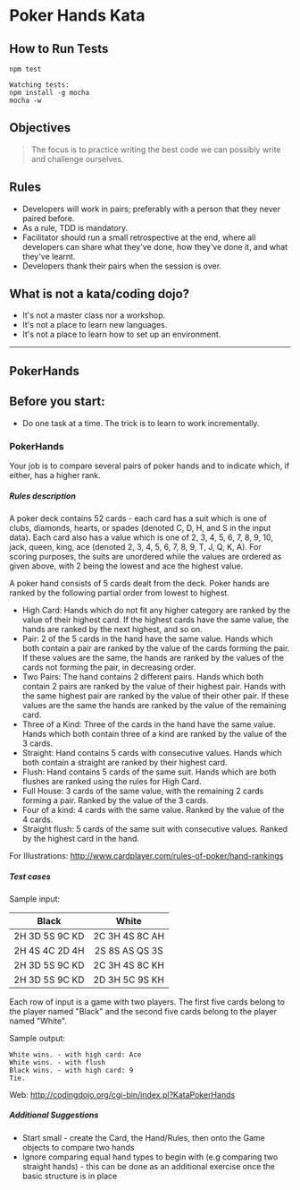 # Poker Hands Kata

## How to Run Tests
```
npm test
```

```
Watching tests:
npm install -g mocha
mocha -w
```

## Objectives
>The focus is to practice writing the best code we can possibly write and challenge ourselves.

## Rules
* Developers will work in pairs; preferably with a person that they never paired before.
* As a rule, TDD is mandatory.
* Facilitator should run a small retrospective at the end, where all developers can share what they've done, how they've done it, and what they've learnt.
* Developers thank their pairs when the session is over.

## What is not a kata/coding dojo?
* It's not a master class nor a workshop.
* It's not a place to learn new languages.
* It's not a place to learn how to set up an environment.

***

## PokerHands

## Before you start:
* Do one task at a time. The trick is to learn to work incrementally.

### PokerHands

Your job is to compare several pairs of poker hands and to indicate which, if either, has a higher rank.

##### Rules description
A poker deck contains 52 cards - each card has a suit which is one of clubs, diamonds, hearts, or spades (denoted C, D, H, and S in the input data). Each card also has a value which is one of 2, 3, 4, 5, 6, 7, 8, 9, 10, jack, queen, king, ace (denoted 2, 3, 4, 5, 6, 7, 8, 9, T, J, Q, K, A). For scoring purposes, the suits are unordered while the values are ordered as given above, with 2 being the lowest and ace the highest value.

A poker hand consists of 5 cards dealt from the deck. Poker hands are ranked by the following partial order from lowest to highest.

* High Card: Hands which do not fit any higher category are ranked by the value of their highest card. If the highest cards have the same value, the hands are ranked by the next highest, and so on.
* Pair: 2 of the 5 cards in the hand have the same value. Hands which both contain a pair are ranked by the value of the cards forming the pair. If these values are the same, the hands are ranked by the values of the cards not forming the pair, in decreasing order.
* Two Pairs: The hand contains 2 different pairs. Hands which both contain 2 pairs are ranked by the value of their highest pair. Hands with the same highest pair are ranked by the value of their other pair. If these values are the same the hands are ranked by the value of the remaining card.
* Three of a Kind: Three of the cards in the hand have the same value. Hands which both contain three of a kind are ranked by the value of the 3 cards.
* Straight: Hand contains 5 cards with consecutive values. Hands which both contain a straight are ranked by their highest card.
* Flush: Hand contains 5 cards of the same suit. Hands which are both flushes are ranked using the rules for High Card.
* Full House: 3 cards of the same value, with the remaining 2 cards forming a pair. Ranked by the value of the 3 cards.
* Four of a kind: 4 cards with the same value. Ranked by the value of the 4 cards.
* Straight flush: 5 cards of the same suit with consecutive values. Ranked by the highest card in the hand.

For Illustrations: http://www.cardplayer.com/rules-of-poker/hand-rankings

##### Test cases

Sample input:

| Black          | White          |
|:--------------:|:--------------:|
| 2H 3D 5S 9C KD | 2C 3H 4S 8C AH |
| 2H 4S 4C 2D 4H | 2S 8S AS QS 3S |
| 2H 3D 5S 9C KD | 2C 3H 4S 8C KH |
| 2H 3D 5S 9C KD | 2D 3H 5C 9S KH |

Each row of input is a game with two players. The first five cards belong to the player named "Black" and the second five cards belong to the player named "White".

Sample output:

```
White wins. - with high card: Ace
White wins. - with flush
Black wins. - with high card: 9
Tie.
```

Web: http://codingdojo.org/cgi-bin/index.pl?KataPokerHands

##### Additional Suggestions
- Start small - create the Card, the Hand/Rules, then onto the Game objects to compare two hands
- Ignore comparing equal hand types to begin with (e.g comparing two straight hands) - this can be done as an additional exercise once the basic structure is in place
